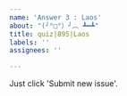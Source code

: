 ```yaml
---
name: 'Answer 3 : Laos'
about: "(╯°□°）╯︵ ┻━┻"
title: quiz|895|Laos
labels: ''
assignees: ''

---
```


Just click 'Submit new issue'.
